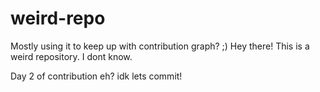 # weird-repo
Mostly using it to keep up with contribution graph? ;)
Hey there! This is a weird repository. I dont know.

Day 2 of contribution eh?
idk
lets commit!
